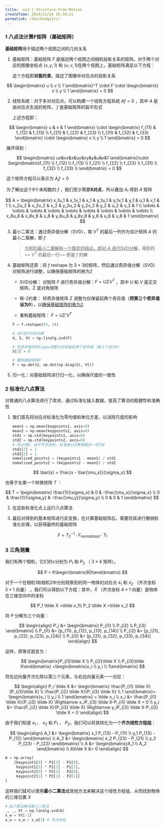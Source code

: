 ```yaml
---
title:  ex2-1 Structure-from-Motion
createTime: 2024/11/24 15:34:21
permalink: /3dv/6xdqv1rc/
---
```

### 1 八点法计算F矩阵（基础矩阵）

**基础矩阵**用于描述两个视图之间的几何关系



1. 基础矩阵：基础矩阵 $F$ 是描述两个视图之间相机投影关系的矩阵。对于两个对应的图像坐标点 $(x, y, 1)$ 和 $(u, v, 1)$​ 在两个视图上，基础矩阵满足以下方程：

   这个方程即**对极约束**，描述了图像中对应点的投影关系

$$
\begin{bmatrix} u \\ v \\ 1 \end{bmatrix}^T \cdot F \cdot \begin{bmatrix} x \\ y \\ 1 \end{bmatrix} = 0
$$

 

2. 线性系统：对于多对对应点，可以构建一个线性方程系统 $Af = 0$ ，其中 $A$ 是由对应点生成的矩阵， $f$​ 是基础矩阵的扁平形式

   上述方程即：
   
$$
\begin{bmatrix} u & v & 1 \end{bmatrix} \cdot \begin{bmatrix} f_{11} & f_{12} & f_{13} \\ f_{21} & f_{22} & f_{23} \\ f_{31} & f_{32} & f_{33} \end{bmatrix} \cdot \begin{bmatrix} x \\ 
y \\ 
1 \end{bmatrix} = 0
$$

​	展开得到：

$$
\begin{bmatrix} ux&vx&x&uy&vy&y&u&v&1 \end{bmatrix}\cdot \begin{bmatrix}f_{11} \\
f_{12} \\ 
f_{13} \\ 
f_{21} \\ 
f_{22} \\ 
f_{23} \\ 
f_{31} \\ 
f_{32} \\
f_{33} \\ \end{bmatrix} = 0
$$

​	这个矩阵方程可以表示为 $A_if = 0$​ 

​	为了解出这个9个未知数的 $f$ ，我们至少需要**8对点**，所以叠加 $A_i$ 得到 $A$ 矩阵

$$
A = \begin{bmatrix} x_1u_1 & x_1v_1 & x_1 & y_1u_1 & y_1v_1 & y_1 & u_1 & v_1 & 1 \\
x_2u_2 & x_2v_2 & x_2 & y_2u_2 & y_2v_2 & y_2 & u_2 & v_2 & 1 \\
\vdots & \vdots & \vdots & \vdots & \vdots & \vdots & \vdots & \vdots & \vdots \\
x_8u_8 & x_8v_8 & x_8 & y_8u_8 & y_8v_8 & y_8 & u_8 & v_8 & 1 \end{bmatrix}
$$


3. 最小二乘法：通过奇异值分解（SVD），取 $V^T$ 的最后一列作为估计矩阵 $A$ 的最小二乘解，即 $f$ 

   > <u>方程的最小二乘解有一个既定的结论，即对 $A$ 进行SVD分解</u>，得到的 == $V^T$ 的最后一行== 即是 $f$ 的解

4. 基础矩阵还原：将 $f$ reshape 为 $3 \times 3$​ 的矩阵，然后通过奇异值分解（SVD）对矩阵进行调整，以确保基础矩阵的秩为2

   - SVD分解：
      对矩阵 $F$ 进行奇异值分解：$F = U \Sigma V^T$ ，其中 $U$ 和 $V$ 是正交矩阵，$\Sigma$ 是对角矩阵

   - 秩-2约束：
      将奇异值矩阵 $\Sigma$ 调整为仅保留前两个奇异值（**将第三个奇异值设为0**），以<u>确保基础矩阵的秩为2</u>

   - 重构基础矩阵：
       $F = U \Sigma' V^T$

   ```python
   F = f.reshape((3, 3))
   
   # 对F进行SVD分解
   U, S, Vt = np.linalg.svd(F)
   
   # 将奇异值矩阵Sigma调整为仅保留前两个奇异值（第三个设为0）
   S[2] = 0
   
   # 重构基础矩阵F
   F = np.dot(U, np.dot(np.diag(S), Vt))
   ```

5. 归一化：对基础矩阵进行归一化，以确保尺度的一致性

### 2 标准化八点算法

对普通的八点算法进行了改进，通过标准化输入数据，提高了算法的稳健性和准确性

1. 我们首先将对应点标准化为零均值和单位方差，以消除尺度的影响
   ```python
   mean1 = np.mean(keypoints1, axis=0)
   mean2 = np.mean(keypoints2, axis=0)
   std1 = np.std(keypoints1, axis=0)
   std2 = np.std(keypoints2, axis=0)
   # 防止除0，由于齐次坐标，标准差std算得最后一项为0
   std1[2] = 1
   std2[2] = 1
   nomalized_points1 = (keypoints1 - mean1) / std1
   nomalized_points2 = (keypoints2 - mean2) / std2
   ```
	
$$
\bar{x} = \frac{x - \bar{\mu_x}}{\sigma_x}
$$



   也等于左乘一个转换矩阵 $T$ ：


$$
T = \begin{bmatrix} \frac{1}{\sigma_x} & 0 & -\frac{\mu_x}{\sigma_x} \\
0 & \frac{1}{\sigma_y} & -\frac{\mu_y}{\sigma_y} \\ 
0 & 0 & 1 \end{bmatrix}
$$


2. 在这些标准化点上运行八点算法

3. 最后对得到的基本矩阵进行反变换，在计算基础矩阵后，需要将其进行撤销标准化处理，以获得最终的基础矩阵

$$
F = T_2^{-1} \cdot F_{normalized} \cdot T_1
$$

   



### 3 三角测量

我们有两个相机，它们的c分别为 $P_1$ 和 $P_2$ （ $3 \times 4$​ 矩阵）。

$$
P = K\begin{bmatrix}R|t\end{bmatrix}
$$

对于一个在相机1和相机2中分别观察到的同一物体的对应点 $\tilde x_1$ 和 $\tilde x_2$ （齐次坐标 $3 \times 1$ 向量） ，我们可以得到以下方程：其中，$\tilde X$ （齐次坐标 $4 \times 1$ 向量）是物体在三维空间中的坐标

$$
P_1 \tilde X =\tilde x_1\\
P_2 \tilde X =\tilde x_2
$$

 将 $P$ 分解为三个向量：

$$
\begin{align}
P_i &= \begin{bmatrix}
P_{i1} \\ 
P_{i2} \\
P_{i3}
\end{bmatrix} \\
P_{i1} &= [p_{11}, p_{12}, p_{13}, p_{14}] \\
P_{i2} &= [p_{21}, p_{22}, p_{23}, p_{24}] \\
P_{i3} &= [p_{31}, p_{32}, p_{33}, p_{34}]
\end{align}
$$

这样，原等式就变为：

$$
\begin{bmatrix}P_{i1}\tilde X \\
P_{i2}\tilde X \\
P_{i3}\tilde X\end{bmatrix}
=\begin{bmatrix}x_i \\
y_i \\
1\end{bmatrix}
$$

将左边向量齐次化除以第三个元素，与右边向量元素一一对应：

$$
\begin{align}
P_i \tilde X &= \begin{bmatrix} \frac{P_{i1} \tilde X}{P_{i3}\tilde X} \\ 
\frac{P_{i2} \tilde X}{P_{i3} \tilde X} \\
1 \end{bmatrix}= \begin{bmatrix}x_i \\
y_i \\
1 \end{bmatrix}
= \tilde x_i \\
x_i &= \frac{P_{i1} \tilde X}{P_{i3} \tilde X} \Rightarrow x_iP_{i3} \tilde X-P_{i1} \tilde X = 0 \\
y_i &= \frac{P_{i2} \tilde X}{P_{i3} \tilde X} \Rightarrow y_iP_{i3} \tilde X-P_{i2} \tilde X = 0
\end{align}
$$

由于我们知道 $x_1$ 、 $x_2$ 和 $P_1$ 、 $P_2$​​ ，我们可以将其转化为一个**齐次线性方程组**：

$$
\begin{align}
A_1 &= \begin{bmatrix} x_1 P_{13} - P_{11} \\ 
    y_1 P_{13} - P_{12} \end{bmatrix} \\
A_2 &= \begin{bmatrix} x_2 P_{23} - P_{21} \\ 
    y_2 P_{23} - P_{22} \end{bmatrix} \\
A &= \begin{bmatrix}A_1 \\
    A_2 \end{bmatrix} \\
A\tilde X &= 0
\end{align}
$$

```python
A = np.array(
    [keypoint1[0] * P1[2] - P1[0],
     keypoint1[1] * P1[2] - P1[1],
     keypoint2[0] * P2[2] - P2[0],
     keypoint2[1] * P2[2] - P2[1]]
)
```

这样我们就可以使用**最小二乘法**或其他方法来解决这个线性方程组，从而找到物体的三维位置 $X$​ 

```python
# DLT算法解决最小二乘法
_, _, Vt = np.linalg.svd(A)
x_w = Vt[-1]
x_w = x_w / x_w[3] # 齐次坐标
```

